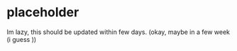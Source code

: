 placeholder
===

Im lazy, this should be updated within few days. (okay, maybe in a few week (i guess ))
